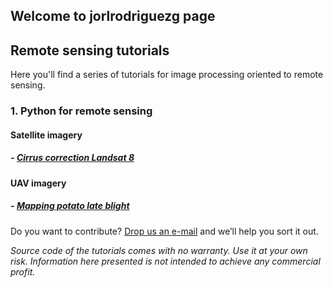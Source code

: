 ## Welcome to jorlrodriguezg page

## Remote sensing tutorials 

Here you'll find a series of tutorials for image processing oriented to remote sensing. 

### 1. Python for remote sensing

#### Satellite imagery

##### - [Cirrus correction Landsat 8](Cirrus_Correction_All_Bands_L8.md)

#### UAV imagery

##### - [Mapping potato late blight](Mapping_potato_late_blight_from_UAV-based_multispectral_imagery.md)

Do you want to contribute? [Drop us an e-mail](mailto:jorodriguezga@unal.edu.co.com) and we’ll help you sort it out.

*Source code of the tutorials comes with no warranty. Use it at your own risk.*
*Information here presented is not intended to achieve any commercial profit.*


